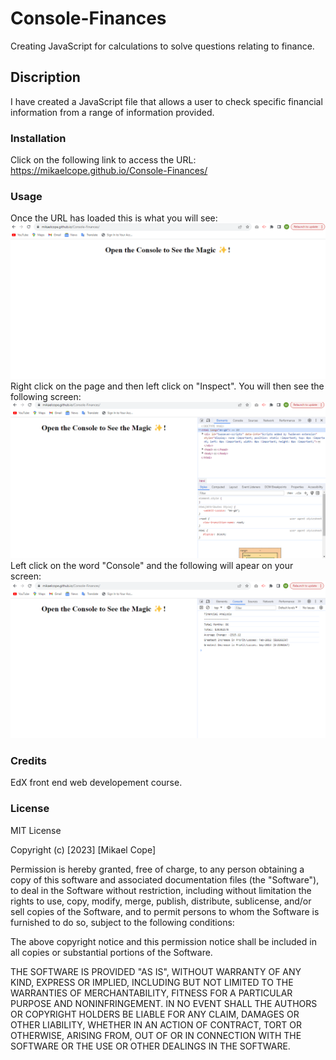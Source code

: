 # Console-Finances
Creating JavaScript for calculations to solve questions relating to finance.

## Discription
I have created a JavaScript file that allows a user to check specific financial information from a range of information provided.

### Installation
Click on the following link to access the URL:
https://mikaelcope.github.io/Console-Finances/


### Usage
Once the URL has loaded this is what you will see: 
![alt Screnshot of Webpage](./Images/Screenshot%201.png)
Right click on the page and then left click on "Inspect".
You will then see the following screen:
![alt Screnshot of Webpage](./Images/Screenshot%202.png)
Left click on the word "Console" and the following will apear on your screen:
![alt Screnshot of Webpage](./Images/Screenshot%203.png)

### Credits
EdX front end web developement course. <br>

### License
MIT License

Copyright (c) [2023] [Mikael Cope]

Permission is hereby granted, free of charge, to any person obtaining a copy
of this software and associated documentation files (the "Software"), to deal
in the Software without restriction, including without limitation the rights
to use, copy, modify, merge, publish, distribute, sublicense, and/or sell
copies of the Software, and to permit persons to whom the Software is
furnished to do so, subject to the following conditions:

The above copyright notice and this permission notice shall be included in all
copies or substantial portions of the Software.

THE SOFTWARE IS PROVIDED "AS IS", WITHOUT WARRANTY OF ANY KIND, EXPRESS OR
IMPLIED, INCLUDING BUT NOT LIMITED TO THE WARRANTIES OF MERCHANTABILITY,
FITNESS FOR A PARTICULAR PURPOSE AND NONINFRINGEMENT. IN NO EVENT SHALL THE
AUTHORS OR COPYRIGHT HOLDERS BE LIABLE FOR ANY CLAIM, DAMAGES OR OTHER
LIABILITY, WHETHER IN AN ACTION OF CONTRACT, TORT OR OTHERWISE, ARISING FROM,
OUT OF OR IN CONNECTION WITH THE SOFTWARE OR THE USE OR OTHER DEALINGS IN THE
SOFTWARE.